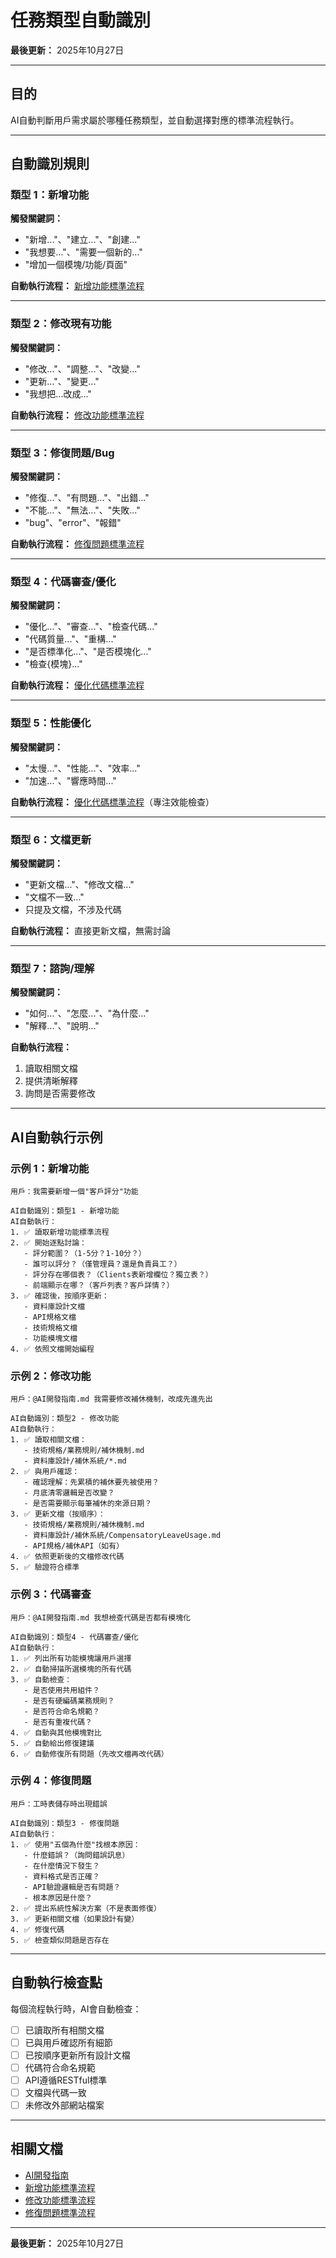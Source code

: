 # 任務類型自動識別

**最後更新：** 2025年10月27日

---

## 目的

AI自動判斷用戶需求屬於哪種任務類型，並自動選擇對應的標準流程執行。

---

## 自動識別規則

### 類型 1：新增功能

**觸發關鍵詞：**
- "新增..."、"建立..."、"創建..."
- "我想要..."、"需要一個新的..."
- "增加一個模塊/功能/頁面"

**自動執行流程：** [新增功能標準流程](./標準工作流程/新增功能流程.md)

---

### 類型 2：修改現有功能

**觸發關鍵詞：**
- "修改..."、"調整..."、"改變..."
- "更新..."、"變更..."
- "我想把...改成..."

**自動執行流程：** [修改功能標準流程](./標準工作流程/修改功能流程.md)

---

### 類型 3：修復問題/Bug

**觸發關鍵詞：**
- "修復..."、"有問題..."、"出錯..."
- "不能..."、"無法..."、"失敗..."
- "bug"、"error"、"報錯"

**自動執行流程：** [修復問題標準流程](./標準工作流程/修復問題流程.md)

---

### 類型 4：代碼審查/優化

**觸發關鍵詞：**
- "優化..."、"審查..."、"檢查代碼..."
- "代碼質量..."、"重構..."
- "是否標準化..."、"是否模塊化..."
- "檢查{模塊}..."

**自動執行流程：** [優化代碼標準流程](./標準工作流程/優化代碼流程.md)

---

### 類型 5：性能優化

**觸發關鍵詞：**
- "太慢..."、"性能..."、"效率..."
- "加速..."、"響應時間..."

**自動執行流程：** [優化代碼標準流程](./標準工作流程/優化代碼流程.md)（專注效能檢查）

---

### 類型 6：文檔更新

**觸發關鍵詞：**
- "更新文檔..."、"修改文檔..."
- "文檔不一致..."
- 只提及文檔，不涉及代碼

**自動執行流程：** 直接更新文檔，無需討論

---

### 類型 7：諮詢/理解

**觸發關鍵詞：**
- "如何..."、"怎麼..."、"為什麼..."
- "解釋..."、"說明..."

**自動執行流程：** 
1. 讀取相關文檔
2. 提供清晰解釋
3. 詢問是否需要修改

---

## AI自動執行示例

### 示例 1：新增功能

```
用戶：我需要新增一個"客戶評分"功能

AI自動識別：類型1 - 新增功能
AI自動執行：
1. ✅ 讀取新增功能標準流程
2. ✅ 開始逐點討論：
   - 評分範圍？（1-5分？1-10分？）
   - 誰可以評分？（僅管理員？還是負責員工？）
   - 評分存在哪個表？（Clients表新增欄位？獨立表？）
   - 前端顯示在哪？（客戶列表？客戶詳情？）
3. ✅ 確認後，按順序更新：
   - 資料庫設計文檔
   - API規格文檔
   - 技術規格文檔
   - 功能模塊文檔
4. ✅ 依照文檔開始編程
```

### 示例 2：修改功能

```
用戶：@AI開發指南.md 我需要修改補休機制，改成先進先出

AI自動識別：類型2 - 修改功能
AI自動執行：
1. ✅ 讀取相關文檔：
   - 技術規格/業務規則/補休機制.md
   - 資料庫設計/補休系統/*.md
2. ✅ 與用戶確認：
   - 確認理解：先累積的補休要先被使用？
   - 月底清零邏輯是否改變？
   - 是否需要顯示每筆補休的來源日期？
3. ✅ 更新文檔（按順序）：
   - 技術規格/業務規則/補休機制.md
   - 資料庫設計/補休系統/CompensatoryLeaveUsage.md
   - API規格/補休API（如有）
4. ✅ 依照更新後的文檔修改代碼
5. ✅ 驗證符合標準
```

### 示例 3：代碼審查

```
用戶：@AI開發指南.md 我想檢查代碼是否都有模塊化

AI自動識別：類型4 - 代碼審查/優化
AI自動執行：
1. ✅ 列出所有功能模塊讓用戶選擇
2. ✅ 自動掃描所選模塊的所有代碼
3. ✅ 自動檢查：
   - 是否使用共用組件？
   - 是否有硬編碼業務規則？
   - 是否符合命名規範？
   - 是否有重複代碼？
4. ✅ 自動與其他模塊對比
5. ✅ 自動給出修復建議
6. ✅ 自動修復所有問題（先改文檔再改代碼）
```

### 示例 4：修復問題

```
用戶：工時表儲存時出現錯誤

AI自動識別：類型3 - 修復問題
AI自動執行：
1. ✅ 使用"五個為什麼"找根本原因：
   - 什麼錯誤？（詢問錯誤訊息）
   - 在什麼情況下發生？
   - 資料格式是否正確？
   - API驗證邏輯是否有問題？
   - 根本原因是什麼？
2. ✅ 提出系統性解決方案（不是表面修復）
3. ✅ 更新相關文檔（如果設計有變）
4. ✅ 修復代碼
5. ✅ 檢查類似問題是否存在
```

---

## 自動執行檢查點

每個流程執行時，AI會自動檢查：

- [ ] 已讀取所有相關文檔
- [ ] 已與用戶確認所有細節
- [ ] 已按順序更新所有設計文檔
- [ ] 代碼符合命名規範
- [ ] API遵循RESTful標準
- [ ] 文檔與代碼一致
- [ ] 未修改外部網站檔案

---

## 相關文檔

- [AI開發指南](../AI開發指南.md)
- [新增功能標準流程](./標準工作流程/新增功能流程.md)
- [修改功能標準流程](./標準工作流程/修改功能流程.md)
- [修復問題標準流程](./標準工作流程/修復問題流程.md)

---

**最後更新：** 2025年10月27日
